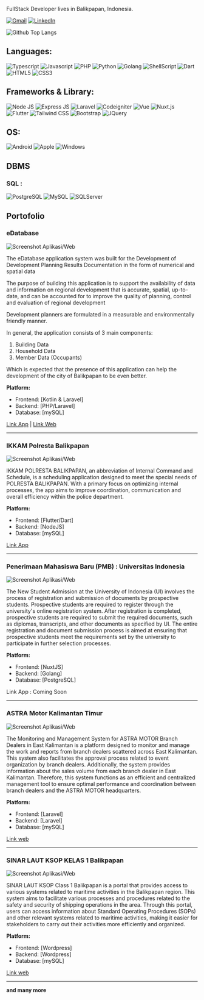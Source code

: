 FullStack Developer lives in Balikpapan, Indonesia.

[![Gmail](https://img.shields.io/badge/-GMAIL-D14836?style=flat-square&logo=gmail&logoColor=white)](mailto:riskimaulanarahman@gmail.com)
[![LinkedIn](https://img.shields.io/badge/-LINKEDIN-0077B5?style=flat-square&logo=linkedin&logoColor=white)](https://www.linkedin.com/in/riskimaulanarahman/)

![Github Top Langs](https://github-readme-stats.vercel.app/api/top-langs/?username=riskimaulanarahman&layout=compact)

## Languages:
![Typescript](https://img.shields.io/badge/TypeScript-007ACC?style=flat-square&logo=typescript&logoColor=white)
![Javascript](https://img.shields.io/badge/JavaScript-323330?style=flat-square&logo=javascript&logoColor=F7DF1E)
![PHP](https://img.shields.io/badge/PHP-629CCD?style=flat-square&logo=php&logoColor=white)
![Python](https://img.shields.io/badge/Python-3776AB?style=flat-square&logo=python&logoColor=white)
![Golang](https://img.shields.io/badge/Golang-3776AC?style=flat-square&logo=go&logoColor=white)
![ShellScript](https://img.shields.io/badge/ShellScript-000000?style=flat-square&logo=linux&logoColor=white)
![Dart](https://img.shields.io/badge/Dart-0175C2?style=flat-square&logo=dart&logoColor=white)
![HTML5](https://img.shields.io/badge/HTML5-239120?style=flat-square&logo=html5&logoColor=white)
![CSS3](https://img.shields.io/badge/CSS3-1572B6?style=flat-square&logo=css3&logoColor=white)

## Frameworks & Library:

![Node JS](https://img.shields.io/badge/Node.js-43853D?style=flat-square&logo=node-dot-js&logoColor=white)
![Express JS](https://img.shields.io/badge/Express.js-000000?style=flat-square&logo=express&logoColor=white)
![Laravel](https://img.shields.io/badge/Laravel-F9322C?style=flat-square&logo=laravel&logoColor=white)
![Codeigniter](https://img.shields.io/badge/Codeigniter-DD4814?style=flat-square&logo=codeigniter&logoColor=white)
![Vue](https://img.shields.io/badge/Vue-42b883?style=flat-square&logo=vue&logoColor=white)
![Nuxt.js](https://img.shields.io/badge/Nuxt.js-00DC82?style=flat-square&logo=nuxt.js&logoColor=white)
![Flutter](https://img.shields.io/badge/Flutter-02569B?style=flat-square&logo=Flutter&logoColor=white)
![Tailwind CSS](https://img.shields.io/badge/Tailwind_CSS-38B2AC?style=flat-square&logo=tailwind-css&logoColor=white)
![Bootstrap](https://img.shields.io/badge/Bootstrap-563D7C?style=flat-square&logo=bootstrap&logoColor=white)
![JQuery](https://img.shields.io/badge/jQuery-0769AD?style=flat-square&logo=jquery&logoColor=white)

## OS:

![Android](https://img.shields.io/badge/Android-3DDC84?style=flat-square&logo=android&logoColor=white)
![Apple](https://img.shields.io/badge/Apple-DDDDDD?style=flat-square&logo=apple&logoColor=white)
![Windows](https://img.shields.io/badge/Windows-0078D6?style=flat-square&logo=windows&logoColor=white)

## DBMS

### SQL :
![PostgreSQL](https://img.shields.io/badge/PostgreSQL-316192?style=flat-square&logo=postgresql&logoColor=white)
![MySQL](https://img.shields.io/badge/MySQL-00000F?style=flat-square&logo=mysql&logoColor=white)
![SQLServer](https://img.shields.io/badge/SQLServer-CC2927?style=flat-square&logo=microsoftsqlserver&logoColor=white)

## Portofolio

### eDatabase
![Screenshot Aplikasi/Web](https://pinday.top/image/edatabase.jpg)

The eDatabase application system was built for the Development of Development Planning Results Documentation in the form of numerical and spatial data

The purpose of building this application is to support the availability of data and information on regional development that is accurate, spatial, up-to-date, and can be accounted for to improve the quality of planning, control and evaluation of regional development

Development planners are formulated in a measurable and environmentally friendly manner.

In general, the application consists of 3 main components:

1. Building Data
2. Household Data
3. Member Data (Occupants)

Which is expected that the presence of this application can help the development of the city of Balikpapan to be even better.

**Platform:**
- Frontend: [Kotlin & Laravel]
- Backend: [PHP/Laravel]
- Database: [mySQL]

[Link App](https://play.google.com/store/apps/details?id=com.lollipop.sidatabangda) | [Link Web](https://sidatabangda.balikpapan.go.id/login)

---

### IKKAM Polresta Balikpapan
![Screenshot Aplikasi/Web](https://pinday.top/image/ikkam.jpg)

IKKAM POLRESTA BALIKPAPAN, an abbreviation of Internal Command and Schedule, is a scheduling application designed to meet the special needs of POLRESTA BALIKPAPAN. With a primary focus on optimizing internal processes, the app aims to improve coordination, communication and overall efficiency within the police department.

**Platform:**
- Frontend: [Flutter/Dart]
- Backend: [NodeJS]
- Database: [mySQL]

[Link App](https://play.google.com/store/apps/details?id=co.satintelkom.sat_intelkom)

---

### Penerimaan Mahasiswa Baru (PMB) : Universitas Indonesia
![Screenshot Aplikasi/Web](https://pinday.top/image/pmbui.jpg)

The New Student Admission at the University of Indonesia (UI) involves the process of registration and submission of documents by prospective students. Prospective students are required to register through the university's online registration system. After registration is completed, prospective students are required to submit the required documents, such as diplomas, transcripts, and other documents as specified by UI. The entire registration and document submission process is aimed at ensuring that prospective students meet the requirements set by the university to participate in further selection processes.

**Platform:**
- Frontend: [NuxtJS]
- Backend: [Golang]
- Database: [PostgreSQL]

Link App : Coming Soon

---

### ASTRA Motor Kalimantan Timur
![Screenshot Aplikasi/Web](https://pinday.top/image/astramotorkaltim.jpg)

The Monitoring and Management System for ASTRA MOTOR Branch Dealers in East Kalimantan is a platform designed to monitor and manage the work and reports from branch dealers scattered across East Kalimantan. This system also facilitates the approval process related to event organization by branch dealers. Additionally, the system provides information about the sales volume from each branch dealer in East Kalimantan. Therefore, this system functions as an efficient and centralized management tool to ensure optimal performance and coordination between branch dealers and the ASTRA MOTOR headquarters.

**Platform:**
- Frontend: [Laravel]
- Backend: [Laravel]
- Database: [mySQL]

[Link web](https://hondakaltimra.com/)

---

### SINAR LAUT KSOP KELAS 1 Balikpapan
![Screenshot Aplikasi/Web](https://pinday.top/image/sinarlautksop.jpg)

SINAR LAUT KSOP Class 1 Balikpapan is a portal that provides access to various systems related to maritime activities in the Balikpapan region. This system aims to facilitate various processes and procedures related to the safety and security of shipping operations in the area. Through this portal, users can access information about Standard Operating Procedures (SOPs) and other relevant systems related to maritime activities, making it easier for stakeholders to carry out their activities more efficiently and organized.

**Platform:**
- Frontend: [Wordpress]
- Backend: [Wordpress]
- Database: [mySQL]

[Link web](https://balikpapanport.com/)

---

**and many more**
